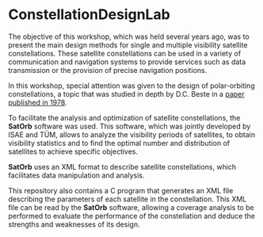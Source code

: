 # ConstellationDesignLab

The objective of this workshop, which was held several years ago, was to present the main design methods for single and multiple visibility satellite constellations.
These satellite constellations can be used in a variety of communication and navigation systems to provide services such as data transmission or the provision of precise navigation positions.

In this workshop, special attention was given to the design of polar-orbiting constellations, a topic that was studied in depth by D.C. Beste in a [paper published in 1978](https://ieeexplore.ieee.org/document/4101990).

To facilitate the analysis and optimization of satellite constellations, the **SatOrb** software was used.
This software, which was jointly developed by ISAE and TÜM, allows to analyze the visibility periods of satellites, to obtain visibility statistics and to find the optimal number and distribution of satellites to achieve specific objectives.

**SatOrb** uses an XML format to describe satellite constellations, which facilitates data manipulation and analysis.

This repository also contains a C program that generates an XML file describing the parameters of each satellite in the constellation.
This XML file can be read by the **SatOrb** software, allowing a coverage analysis to be performed to evaluate the performance of the constellation and deduce the strengths and weaknesses of its design.


